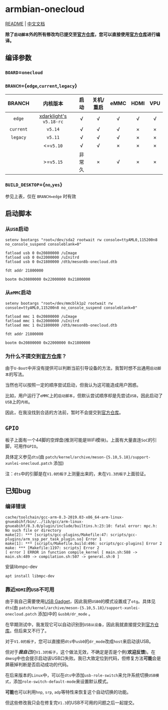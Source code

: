 # armbian-onecloud
[README](README.md) | [中文文档](README_zh.md)

**除了`启动脚本`外的所有修改均已提交至[官方仓库](https://github.com/armbian/build)，您可以直接使用[官方仓库](https://github.com/armbian/build)进行编译。**

## 编译参数

### `BOARD`=`onecloud`

### `BRANCH`={`edge`,`current`,`legacy`}

| BRANCH    | 内核版本                                                        | 启动  | 关机/重启 | eMMC | HDMI | VPU |
| :-:       | :-:                                                            | :-:   | :-:      | :-:  | :-:  | :-: |
| `edge`    | [xdarklight's](https://github.com/xdarklight/linux) `v5.18-rc` | √     | √        | √    | √    | √   |
| `current` | `v5.14`                                                        | √     | √        | √    | ×    | ×   |
| `legacy`  | `v5.11`                                                        | √     | √        | √    | ×    | ×   |
|           | <=`v5.10`                                                      | √     | √        | ×    | ×    | ×   |
|           | >=`v5.15`                                                      | 非常久 | ×        | √    | ×    | ×   |

### `BUILD_DESKTOP`={`no`,`yes`}
参见上表，仅在 `BRANCH=edge` 时有效

## 启动脚本

### 从`USB`启动

```
setenv bootargs "root=/dev/sda2 rootwait rw console=ttyAML0,115200n8 no_console_suspend consoleblank=0"

fatload usb 0 0x20800000 /uImage
fatload usb 0 0x22000000 /uInitrd
fatload usb 0 0x21800000 /dtb/meson8b-onecloud.dtb

fdt addr 21800000

bootm 0x20800000 0x22000000 0x21800000
```

### 从`eMMC`启动

```
setenv bootargs "root=/dev/mmcblk1p2 rootwait rw console=ttyAML0,115200n8 no_console_suspend consoleblank=0"

fatload mmc 1 0x20800000 /uImage
fatload mmc 1 0x22000000 /uInitrd
fatload mmc 1 0x21800000 /dtb/meson8b-onecloud.dtb

fdt addr 21800000

bootm 0x20800000 0x22000000 0x21800000
```

### 为什么不提交到[官方仓库](https://github.com/armbian/build)？

由于`U-Boot`中并没有提供可以判断当前引导设备的方法，我暂时想不出通用`启动脚本`的写法。

当然也可以按照一定的顺序尝试启动，但我认为这可能造成用户困惑。

比如，用户运行了`eMMC`上的`启动脚本`，但默认尝试顺序却是先尝试`USB`，因此启动了`USB`上的`内核`。

因此，在我没找到合适的方法前，暂时不会提交到[官方仓库](https://github.com/armbian/build)。

## `GPIO`

板子上面有一个44脚的空焊盘(推测可能是WiFi模块)。上面有大量直连`SoC`的引脚，可用作`GPIO`。

具体定义参见`dts`(由 `patch/kernel/archive/meson-{5.10,5.18}/support-xunlei-onecloud.patch` 添加)

注：`dts`中的引脚是在`V1.0的板子`上测量出来的，未在`V1.3的板子`上面验证。

## 已知bug

### 编译错误

```
cache/toolchain/gcc-arm-8.3-2019.03-x86_64-arm-linux-gnueabihf/bin/../lib/gcc/arm-linux-gnueabihf/8.3.0/plugin/include/builtins.h:23:10: fatal error: mpc.h: No such file or directory
make[2]: *** [scripts/gcc-plugins/Makefile:47: scripts/gcc-plugins/arm_ssp_per_task_plugin.so] Error 1
make[1]: *** [scripts/Makefile.build:496: scripts/gcc-plugins] Error 2
make: *** [Makefile:1197: scripts] Error 2
[ error ] ERROR in function compile_kernel [ main.sh:588 -> main.sh:489 -> compilation.sh:507 -> general.sh:0 ]
```

安装libmpc-dev

```
apt install libmpc-dev
```

### 靠近`HDMI`的`USB`不可用

由于我自己需要使用[USB Gadget](https://www.kernel.org/doc/html/latest/driver-api/usb/gadget.html)，因此我把`USB0`的模式设置成了`otg`。具体见`dts`(由 `patch/kernel/archive/meson-{5.10,5.18}/support-xunlei-onecloud.patch` 添加)中的 `&usb0/dr_mode` 。

在早期测试中，我发现它可以自动识别到`USB从设备`，因此我就直接提交到[官方仓库](https://github.com/armbian/build)。但后来又不行了。

对于`V1.0的板子`，您可以直接把`dts`中`usb0`的`dr_mode`改成`host`来启动该USB。

但对于***我自己***的`V1.3的板子`，这个做法无效，不确定是否是个例(**欢迎反馈**)。在`dmesg`中也会提示启动该USB口失败。我已大致定位到代码，但修复方法**可能**会是屏蔽掉判断是否启动成功的代码。

在后来版本的`Linux`中，可以在`dts`中添加`usb-role-switch`来允许系统切换`USB模式`，添加`role-switch-default-mode`来设置默认模式。

**可能**也可以利用`hnp`, `srp`, `adp`等特性来恢复这个自动切换的功能。

但这些修改我只会在修复完`V1.3`的USB不可用的问题之后一起提交。
